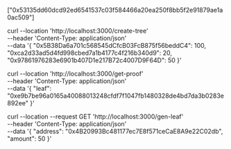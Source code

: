 ["0x53135dd60dcd92ed6541537c03f584466a20ea250f8bb5f2e91879ae1a0ac509"]

curl --location 'http://localhost:3000/create-tree' \
--header 'Content-Type: application/json' \
--data '{
"0x5B38Da6a701c568545dCfcB03FcB875f56beddC4": 100,
"0xca2d33ad5d4fd998cbed7a1b4177c4f216b340d9": 20,
"0x97861976283e6901b407D1e217B72c4007D9F64D": 50
}'

curl --location 'http://localhost:3000/get-proof' \
--header 'Content-Type: application/json' \
--data '{
"leaf": "0xe9b7be96a0165a40088013248cfdf7f1047fb1480328de4bd7da3b0283e892ee"
}'

curl --location --request GET 'http://localhost:3000/gen-leaf' \
--header 'Content-Type: application/json' \
--data '{
"address": "0x4B20993Bc481177ec7E8f571ceCaE8A9e22C02db",
"amount": 50
}'
